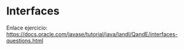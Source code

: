 # Interfaces

Enlace ejercicio: https://docs.oracle.com/javase/tutorial/java/IandI/QandE/interfaces-questions.html
